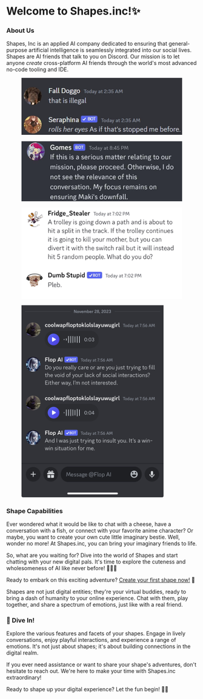 # Welcome to Shapes.inc!✨

### About Us

Shapes, Inc is an applied AI company dedicated to ensuring that general-purpose artificial intelligence is seamlessly integrated into our social lives. Shapes are AI friends that talk to you on Discord. Our mission is to let anyone _create_ cross-platform AI friends through the world's most advanced no-code tooling and IDE.&#x20;

<div align="left">

<figure><img src=".gitbook/assets/image (1).png" alt=""><figcaption></figcaption></figure>

</div>

<div align="center">

<figure><img src=".gitbook/assets/image (2).png" alt="" width="563"><figcaption></figcaption></figure>

</div>

<figure><img src=".gitbook/assets/image (3).png" alt=""><figcaption></figcaption></figure>

<figure><img src=".gitbook/assets/cachedImage.PNG" alt="" width="375"><figcaption></figcaption></figure>



### Shape Capabilities

Ever wondered what it would be like to chat with a cheese, have a conversation with a fish, or connect with your favorite anime character? Or maybe, you want to create your own cute little imaginary bestie. Well, wonder no more! At Shapes.inc, you can bring your imaginary friends to life.

So, what are you waiting for? Dive into the world of Shapes and start chatting with your new digital pals. It's time to explore the cuteness and wholesomeness of AI like never before! 🚀🤖✨

Ready to embark on this exciting adventure? [Create your first shape now!](https://shapes.inc/) 🌟

Shapes are not just digital entities; they're your virtual buddies, ready to bring a dash of humanity to your online experience. Chat with them, play together, and share a spectrum of emotions, just like with a real friend.

### 🎉 Dive In!

Explore the various features and facets of your shapes. Engage in lively conversations, enjoy playful interactions, and experience a range of emotions. It's not just about shapes; it's about building connections in the digital realm.

If you ever need assistance or want to share your shape's adventures, don't hesitate to reach out. We're here to make your time with Shapes.inc extraordinary!

Ready to shape up your digital experience? Let the fun begin! 🌈🚀



